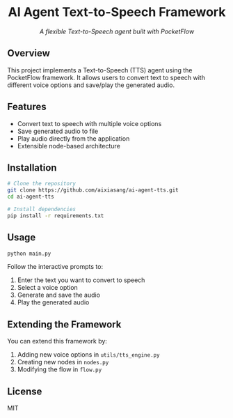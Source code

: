 <h1 align="center">AI Agent Text-to-Speech Framework</h1>

<p align="center">
  <em>A flexible Text-to-Speech agent built with PocketFlow</em>
</p>

## Overview

This project implements a Text-to-Speech (TTS) agent using the PocketFlow framework. It allows users to convert text to speech with different voice options and save/play the generated audio.

## Features

- Convert text to speech with multiple voice options
- Save generated audio to file
- Play audio directly from the application
- Extensible node-based architecture

## Installation

```bash
# Clone the repository
git clone https://github.com/aixiasang/ai-agent-tts.git
cd ai-agent-tts

# Install dependencies
pip install -r requirements.txt
```

## Usage

```bash
python main.py
```

Follow the interactive prompts to:
1. Enter the text you want to convert to speech
2. Select a voice option
3. Generate and save the audio
4. Play the generated audio

## Extending the Framework

You can extend this framework by:

1. Adding new voice options in `utils/tts_engine.py`
2. Creating new nodes in `nodes.py`
3. Modifying the flow in `flow.py`

## License

MIT